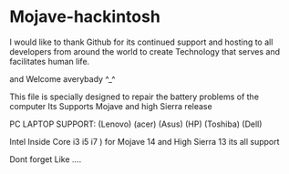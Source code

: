 # Mojave-hackintosh
I would like to thank Github for its continued support and hosting to all developers from around the world to create Technology that serves and facilitates human life. 

and Welcome averybady ^_^ 


This file is specially designed to repair the battery problems of the computer
Its Supports Mojave and high Sierra release



PC LAPTOP SUPPORT:  (Lenovo) (acer) (Asus)  (HP)  (Toshiba)  (Dell)   


Intel Inside Core i3 i5 i7 ) for Mojave 14 and High Sierra 13 its all support 

Dont forget Like .... 
